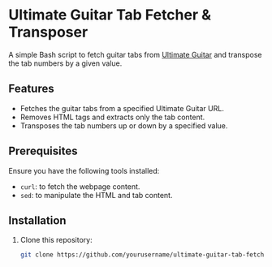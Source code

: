 # Ultimate Guitar Tab Fetcher & Transposer

A simple Bash script to fetch guitar tabs from [Ultimate Guitar](https://www.ultimate-guitar.com/explore?type[]=Tabs) and transpose the tab numbers by a given value.

## Features

- Fetches the guitar tabs from a specified Ultimate Guitar URL.
- Removes HTML tags and extracts only the tab content.
- Transposes the tab numbers up or down by a specified value.

## Prerequisites

Ensure you have the following tools installed:
- `curl`: to fetch the webpage content.
- `sed`: to manipulate the HTML and tab content.

## Installation

1. Clone this repository:
   ```bash
   git clone https://github.com/yourusername/ultimate-guitar-tab-fetcher.git

